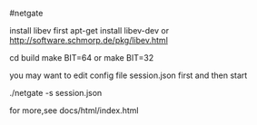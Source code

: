 #netgate

install libev first
apt-get install libev-dev
or
http://software.schmorp.de/pkg/libev.html

cd build
make BIT=64 or make BIT=32

you may want to edit config file session.json first
and then start

./netgate -s session.json

for more,see docs/html/index.html
